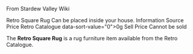 From Stardew Valley Wiki

Retro Square Rug Can be placed inside your house. Information Source Price Retro Catalogue data-sort-value="0"&gt;0g Sell Price Cannot be sold

The **Retro Square Rug** is a rug furniture item available from the Retro Catalogue.